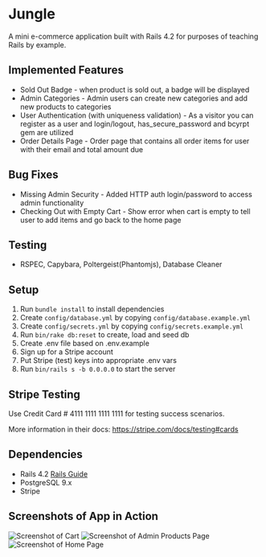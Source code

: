 # Jungle

A mini e-commerce application built with Rails 4.2 for purposes of teaching Rails by example.

## Implemented Features

* Sold Out Badge - when product is sold out, a badge will be displayed 
* Admin Categories - Admin users can create new categories and add new products to categories
* User Authentication (with uniqueness validation) - As a visitor you can register as a user and login/logout, has_secure_password and bcyrpt gem are utilized
* Order Details Page - Order page that contains all order items for user with their email and total amount due

## Bug Fixes
* Missing Admin Security - Added HTTP auth login/password to access admin functionality
* Checking Out with Empty Cart - Show error when cart is empty to tell user to add items and go back to the home page

## Testing
* RSPEC, Capybara, Poltergeist(Phantomjs), Database Cleaner

## Setup

1. Run `bundle install` to install dependencies
2. Create `config/database.yml` by copying `config/database.example.yml`
3. Create `config/secrets.yml` by copying `config/secrets.example.yml`
4. Run `bin/rake db:reset` to create, load and seed db
5. Create .env file based on .env.example
6. Sign up for a Stripe account
7. Put Stripe (test) keys into appropriate .env vars
8. Run `bin/rails s -b 0.0.0.0` to start the server

## Stripe Testing

Use Credit Card # 4111 1111 1111 1111 for testing success scenarios.

More information in their docs: <https://stripe.com/docs/testing#cards>

## Dependencies

* Rails 4.2 [Rails Guide](http://guides.rubyonrails.org/v4.2/)
* PostgreSQL 9.x
* Stripe


## Screenshots of App in Action

![Screenshot of Cart]()
![Screenshot of Admin Products Page]()
![Screenshot of Home Page]()


